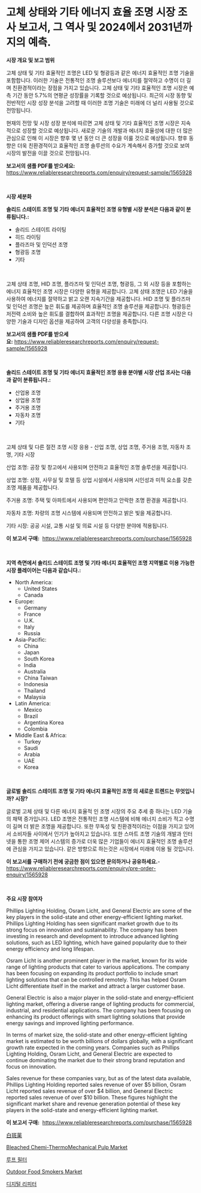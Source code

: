 <p><h1>고체 상태와 기타 에너지 효율 조명 시장 조사 보고서, 그 역사 및 2024에서 2031년까지의 예측.</h1></p><p><strong>시장 개요 및 보고 범위</strong></p>
<p><p>고체 상태 및 기타 효율적인 조명은 LED 및 형광등과 같은 에너지 효율적인 조명 기술을 포함합니다. 이러한 기술은 전통적인 조명 솔루션보다 에너지를 절약하고 수명이 더 길며 친환경적이라는 장점을 가지고 있습니다. 고체 상태 및 기타 효율적인 조명 시장은 예측 기간 동안 5.7%의 연평균 성장률을 기록할 것으로 예상됩니다. 최근의 시장 동향 및 전반적인 시장 성장 분석을 고려할 때 이러한 조명 기술은 미래에 더 널리 사용될 것으로 전망됩니다.</p><p>현재의 전망 및 시장 성장 분석에 따르면 고체 상태 및 기타 효율적인 조명 시장은 지속적으로 성장할 것으로 예상됩니다. 새로운 기술의 개발과 에너지 효율성에 대한 더 많은 관심으로 인해 이 시장은 향후 몇 년 동안 더 큰 성장을 이룰 것으로 예상됩니다. 향후 동향은 더욱 친환경적이고 효율적인 조명 솔루션의 수요가 계속해서 증가할 것으로 보여 시장의 발전을 이끌 것으로 전망됩니다.</p></p>
<p><strong>보고서의 샘플 PDF를 받으세요:</strong> <a href="https://www.reliableresearchreports.com/enquiry/request-sample/1565928">https://www.reliableresearchreports.com/enquiry/request-sample/1565928</a></p>
<p>&nbsp;</p>
<p><strong>시장 세분화</strong></p>
<p><strong>솔리드 스테이트 조명 및 기타 에너지 효율적인 조명 유형별 시장 분석은 다음과 같이 분류됩니다.:</strong></p>
<p><ul><li>솔리드 스테이트 라이팅</li><li>히드 라이팅</li><li>플라즈마 및 인덕션 조명</li><li>형광등 조명</li><li>기타</li></ul></p>
<p>&nbsp;</p>
<p><p>고체 상태 조명, HID 조명, 플라즈마 및 인덕션 조명, 형광등, 그 외 시장 등을 포함하는 에너지 효율적인 조명 시장은 다양한 유형을 제공합니다. 고체 상태 조명은 LED 기술을 사용하여 에너지를 절약하고 밝고 오랜 지속기간을 제공합니다. HID 조명 및 플라즈마 및 인덕션 조명은 높은 휘도를 제공하며 효율적인 조명 솔루션을 제공합니다. 형광등은 저전력 소비와 높은 휘도를 결합하여 효과적인 조명을 제공합니다. 다른 조명 시장은 다양한 기술과 디자인 옵션을 제공하여 고객의 다양성을 충족합니다.</p></p>
<p><strong>보고서의 샘플 PDF를 받으세요:</strong>&nbsp;<a href="https://www.reliableresearchreports.com/enquiry/request-sample/1565928">https://www.reliableresearchreports.com/enquiry/request-sample/1565928</a></p>
<p>&nbsp;</p>
<p><strong> 솔리드 스테이트 조명 및 기타 에너지 효율적인 조명 응용 분야별 시장 산업 조사는 다음과 같이 분류됩니다.:</strong></p>
<p><ul><li>산업용 조명</li><li>상업용 조명</li><li>주거용 조명</li><li>자동차 조명</li><li>기타</li></ul></p>
<p>&nbsp;</p>
<p><p>고체 상태 및 다른 절전 조명 시장 응용 - 산업 조명, 상업 조명, 주거용 조명, 자동차 조명, 기타 시장</p><p>산업 조명: 공장 및 창고에서 사용되며 안전하고 효율적인 조명 솔루션을 제공합니다.</p><p>상업 조명: 상점, 사무실 및 호텔 등 상업 시설에서 사용되며 시인성과 미적 요소를 갖춘 조명 제품을 제공합니다.</p><p>주거용 조명: 주택 및 아파트에서 사용되며 편안하고 안락한 조명 환경을 제공합니다.</p><p>자동차 조명: 차량의 조명 시스템에 사용되며 안전하고 밝은 빛을 제공합니다.</p><p>기타 시장: 공공 시설, 교통 시설 및 의료 시설 등 다양한 분야에 적용됩니다.</p></p>
<p><strong>이 보고서 구매:</strong>&nbsp; <a href="https://www.reliableresearchreports.com/purchase/1565928">https://www.reliableresearchreports.com/purchase/1565928</a></p>
<p>&nbsp;</p>
<p><strong>지역 측면에서 솔리드 스테이트 조명 및 기타 에너지 효율적인 조명 지역별로 이용 가능한 시장 플레이어는 다음과 같습니다.:</strong></p>
<p><ul>
    <li>
        North America:
        <ul>
            <li>United States</li>
            <li>Canada</li>
        </ul>
    </li>
    <li>
        Europe:
        <ul>
            <li>Germany</li>
            <li>France</li>
            <li>U.K.</li>
            <li>Italy</li>
            <li>Russia</li>
        </ul>
    </li>
    <li>
        Asia-Pacific:
        <ul>
            <li>China</li>
            <li>Japan</li>
            <li>South Korea</li>
            <li>India</li>
            <li>Australia</li>
            <li>China Taiwan</li>
            <li>Indonesia</li>
            <li>Thailand</li>
            <li>Malaysia</li>
        </ul>
    </li>
    <li>
        Latin America:
        <ul>
            <li>Mexico</li>
            <li>Brazil</li>
            <li>Argentina Korea</li>
            <li>Colombia</li>
        </ul>
    </li>
    <li>
        Middle East & Africa:
        <ul>
            <li>Turkey</li>
            <li>Saudi</li>
            <li>Arabia</li>
            <li>UAE</li>
            <li>Korea</li>
        </ul>
    </li>
    </ul></p>
<p>&nbsp;</p>
<p><strong>글로벌 솔리드 스테이트 조명 및 기타 에너지 효율적인 조명 의 새로운 트렌드는 무엇입니까? 시장?</strong></p>
<p><p>글로벌 고체 상태 및 다른 에너지 효율적 인 조명 시장의 주요 추세 중 하나는 LED 기술의 채택 증가입니다. LED 조명은 전통적인 조명 시스템에 비해 에너지 소비가 적고 수명이 길며 더 밝은 조명을 제공합니다. 또한 무독성 및 친환경적이라는 이점을 가지고 있어서 소비자들 사이에서 인기가 높아지고 있습니다. 또한 스마트 조명 기술의 개발과 인터넷을 통한 조명 제어 시스템의 증가로 더욱 많은 기업들이 에너지 효율적인 조명 솔루션에 관심을 가지고 있습니다. 같은 방향으로 하는것은 시장에서 미래에 이용 될 것입니다.</p></p>
<p><strong>이 보고서를 구매하기 전에 궁금한 점이 있으면 문의하거나 공유하세요.</strong>- <a href="https://www.reliableresearchreports.com/enquiry/pre-order-enquiry/1565928">https://www.reliableresearchreports.com/enquiry/pre-order-enquiry/1565928</a></p>
<p>&nbsp;</p>
<p><strong>주요 시장 참여자</strong></p>
<p><p>Phillips Lighting Holding, Osram Licht, and General Electric are some of the key players in the solid-state and other energy-efficient lighting market. Phillips Lighting Holding has seen significant market growth due to its strong focus on innovation and sustainability. The company has been investing in research and development to introduce advanced lighting solutions, such as LED lighting, which have gained popularity due to their energy efficiency and long lifespan.</p><p>Osram Licht is another prominent player in the market, known for its wide range of lighting products that cater to various applications. The company has been focusing on expanding its product portfolio to include smart lighting solutions that can be controlled remotely. This has helped Osram Licht differentiate itself in the market and attract a larger customer base.</p><p>General Electric is also a major player in the solid-state and energy-efficient lighting market, offering a diverse range of lighting products for commercial, industrial, and residential applications. The company has been focusing on enhancing its product offerings with smart lighting solutions that provide energy savings and improved lighting performance.</p><p>In terms of market size, the solid-state and other energy-efficient lighting market is estimated to be worth billions of dollars globally, with a significant growth rate expected in the coming years. Companies such as Phillips Lighting Holding, Osram Licht, and General Electric are expected to continue dominating the market due to their strong brand reputation and focus on innovation.</p><p>Sales revenue for these companies vary, but as of the latest data available, Phillips Lighting Holding reported sales revenue of over $5 billion, Osram Licht reported sales revenue of over $4 billion, and General Electric reported sales revenue of over $10 billion. These figures highlight the significant market share and revenue generation potential of these key players in the solid-state and energy-efficient lighting market.</p></p>
<p><strong>이 보고서 구매:</strong>&nbsp;&nbsp;<a href="https://www.reliableresearchreports.com/purchase/1565928">https://www.reliableresearchreports.com/purchase/1565928</a></p>
<p><p><a href="https://github.com/jkjreqjscoxx7/Market-Research-Report-List-1/blob/main/49735966263.md">白斑薬</a></p><p><a href="https://issuu.com/reportprime-2/docs/bleached-chemi-thermomechanical-pulp-market-size-2">Bleached Chemi-ThermoMechanical Pulp Market</a></p><p><a href="https://github.com/BrettWeberrt8767765/Market-Research-Report-List-1/blob/main/95385835640.md">루프 필터</a></p><p><a href="https://github.com/yoshih12/Market-Research-Report-List-2/blob/main/outdoor-food-smokers-market.md">Outdoor Food Smokers Market</a></p><p><a href="https://github.com/nuekbpymrrz5/Market-Research-Report-List-1/blob/main/64481905639.md">디지털 리피터</a></p></p>
